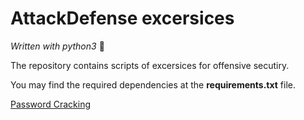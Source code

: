 # AttackDefense excersices


*Written with python3* :snake:

The repository contains scripts of excersices for offensive secutiry.

You may find the required dependencies at the **requirements.txt** file.


[Password Cracking](./tree/master/PasswordCracking)
